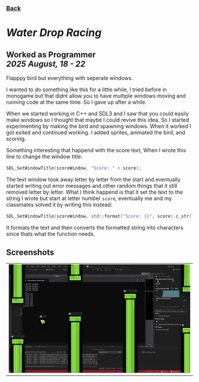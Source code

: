 ### [Back](..)
# *Water Drop Racing*

Worked as **Programmer**    
*2025 August, 18 - 22*   
---

Flapppy bird but everything with seperate windows.

I wanted to do something like this for a little while, I tried before in monogame but that didnt allow you to have multiple windows moving and running code at the same time. So I gave up after a while.

When we started working in C++ and SDL3 and I saw that you could easily make windows so I thought that maybe I could revive this idea. So I started experimenting by making the bird and spawning windows. When it worked I got exited and continued working. I added sprites, animated the bird, and scoring.

Something interesting that happend with the score text, When I wrote this line to change the window title:
```c++
SDL_SetWindowTitle(scoreWindow, "Score: " + score);
```
The text window took away letter by letter from the start and eventually started writing out error messages and other random things that it still removed letter by letter. What I think happend is that it set the text to the string I wrote but start at letter number ``score``, eventually me and my classmates solved it by writing this instead:
```c++
SDL_SetWindowTitle(scoreWindow, std::format("Score: {}", score).c_str());
```
It formats the text and then converts the formatted string into characters since thats what the function needs.


## Screenshots

<table>
  <tr>
    <td><img src="Images\Gameplay.png" /></td>
  </tr>
</table>
